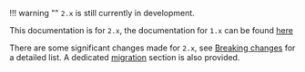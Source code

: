 !!! warning ""
    `2.x` is still currently in development.

This documentation is for `2.x`, the documentation for `1.x` can be found [here](https://spekframework.github.io/spek/docs/latest)

There are some significant changes made for `2.x`, see [Breaking changes](breaking-changes.md) for a detailed list. A dedicated [migration](migration.md)
section is also provided.
